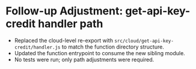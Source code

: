 # Follow-up Adjustment: get-api-key-credit handler path

- Replaced the cloud-level re-export with `src/cloud/get-api-key-credit/handler.js` to match the function directory structure.
- Updated the function entrypoint to consume the new sibling module.
- No tests were run; only path adjustments were required.
